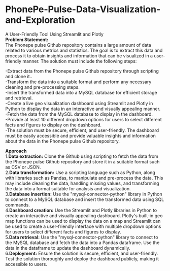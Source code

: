 # PhonePe-Pulse-Data-Visualization-and-Exploration<br>

A User-Friendly Tool Using Streamlit and Plotly<br>
**Problem Statement:**<br>
The Phonepe pulse Github repository contains a large amount of data related to various metrics and statistics. The goal is to extract this data and process it to obtain insights and information that can be visualized in a user-friendly manner. The solution must include the following steps:<br>

-Extract data from the Phonepe pulse Github repository through scripting and clone it..<br>
-Transform the data into a suitable format and perform any necessary cleaning and pre-processing steps.<br>
-Insert the transformed data into a MySQL database for efficient storage and retrieval.<br>
-Create a live geo visualization dashboard using Streamlit and Plotly in Python to display the data in an interactive and visually appealing manner.<br>
-Fetch the data from the MySQL database to display in the dashboard.<br>
-Provide at least 10 different dropdown options for users to select different facts and figures to display on the dashboard.<br>
-The solution must be secure, efficient, and user-friendly. The dashboard must be easily accessible and provide valuable insights and information about the data in the Phonepe pulse Github repository.<br>

**Approach**<br>
1.**Data extraction:** Clone the Github using scripting to fetch the data from the Phonepe pulse Github repository and store it in a suitable format such as CSV or JSON.<br>
2.**Data transformation:** Use a scripting language such as Python, along with libraries such as Pandas, to manipulate and pre-process the data. This may include cleaning the data, handling missing values, and transforming the data into a format suitable for analysis and visualization.<br>
3.**Database insertion:** Use the "mysql-connector-python" library in Python to connect to a MySQL database and insert the transformed data using SQL commands.<br>
4.**Dashboard creation:** Use the Streamlit and Plotly libraries in Python to create an interactive and visually appealing dashboard. Plotly's built-in geo map functions can be used to display the data on a map and Streamlit can be used to create a user-friendly interface with multiple dropdown options for users to select different facts and figures to display.<br>
5.**Data retrieval:** Use the "mysql-connector-python" library to connect to the MySQL database and fetch the data into a Pandas dataframe. Use the data in the dataframe to update the dashboard dynamically.<br>
6.**Deployment:** Ensure the solution is secure, efficient, and user-friendly. Test the solution thoroughly and deploy the dashboard publicly, making it accessible to users.<br>
